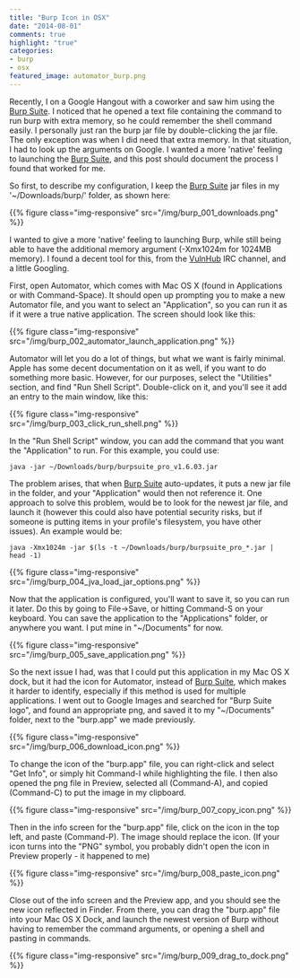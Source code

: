 ```yaml
---
title: "Burp Icon in OSX"
date: "2014-08-01"
comments: true
highlight: "true"
categories:
- burp
- osx
featured_image: automator_burp.png
---
```


Recently, I on a Google Hangout with a coworker and saw him using the [Burp Suite](http://portswigger.net/burp/). I noticed that he opened a text file containing the command to run burp with extra memory, so he could remember the shell command easily. I personally just ran the burp jar file by double-clicking the jar file. The only exception was when I did need that extra memory. In that situation, I had to look up the arguments on Google. I wanted a more 'native' feeling to launching the [Burp Suite](http://portswigger.net/burp/), and this post should document the process I found that worked for me.

<!-- more -->

So first, to describe my configuration, I keep the [Burp Suite](http://portswigger.net/burp/) jar files in my '~/Downloads/burp/' folder, as shown here:

{{% figure class="img-responsive" src="/img/burp_001_downloads.png" %}}

I wanted to give a more 'native' feeling to launching Burp, while still being able to have the additional memory argument (-Xmx1024m for 1024MB memory). I found a decent tool for this, from the [VulnHub](http://www.vulnhub.com) IRC channel, and a little Googling.

First, open Automator, which comes with Mac OS X (found in Applications or with Command-Space). It should open up prompting you to make a new Automator file, and you want to select an "Application", so you can run it as if it were a true native application. The screen should look like this:

{{% figure class="img-responsive" src="/img/burp_002_automator_launch_application.png" %}}

Automator will let you do a lot of things, but what we want is fairly minimal. Apple has some decent documentation on it as well, if you want to do something more basic. However, for our purposes, select the "Utilities" section, and find "Run Shell Script". Double-click on it, and you'll see it add an entry to the main window, like this:

{{% figure class="img-responsive" src="/img/burp_003_click_run_shell.png" %}}


In the "Run Shell Script" window, you can add the command that you want the "Application" to run. For this example, you could use:

```
java -jar ~/Downloads/burp/burpsuite_pro_v1.6.03.jar
```

The problem arises, that when [Burp Suite](http://portswigger.net/burp/) auto-updates, it puts a new jar file in the folder, and your "Application" would then not reference it. One approach to solve this problem, would be to look for the newest jar file, and launch it (however this could also have potential security risks, but if someone is putting items in your profile's filesystem, you have other issues). An example would be:

```
java -Xmx1024m -jar $(ls -t ~/Downloads/burp/burpsuite_pro_*.jar | head -1)
```

{{% figure class="img-responsive" src="/img/burp_004_jva_load_jar_options.png" %}}

Now that the application is configured, you'll want to save it, so you can run it later. Do this by going to File->Save, or hitting Command-S on your keyboard. You can save the application to the "Applications" folder, or anywhere you want. I put mine in "~/Documents" for now.

{{% figure class="img-responsive" src="/img/burp_005_save_application.png" %}}

So the next issue I had, was that I could put this application in my Mac OS X dock, but it had the icon for Automator, instead of [Burp Suite](http://portswigger.net/burp/), which makes it harder to identify, especially if this method is used for multiple applications. I went out to Google Images and searched for "Burp Suite logo", and found an appropriate png, and saved it to my "~/Documents" folder, next to the "burp.app" we made previously.

{{% figure class="img-responsive" src="/img/burp_006_download_icon.png" %}}

To change the icon of the "burp.app" file, you can right-click and select "Get Info", or simply hit Command-I while highlighting the file. I then also opened the png file in Preview, selected all (Command-A), and copied (Command-C) to put the image in my clipboard.

{{% figure class="img-responsive" src="/img/burp_007_copy_icon.png" %}}

Then in the info screen for the "burp.app" file, click on the icon in the top left, and paste (Command-P). The image should replace the icon. (If your icon turns into the "PNG" symbol, you probably didn't open the icon in Preview properly - it happened to me)

{{% figure class="img-responsive" src="/img/burp_008_paste_icon.png" %}}

Close out of the info screen and the Preview app, and you should see the new icon reflected in Finder. From there, you can drag the "burp.app" file into your Mac OS X Dock, and launch the newest version of Burp without having to remember the command arguments, or opening a shell and pasting in commands.

{{% figure class="img-responsive" src="/img/burp_009_drag_to_dock.png" %}}

